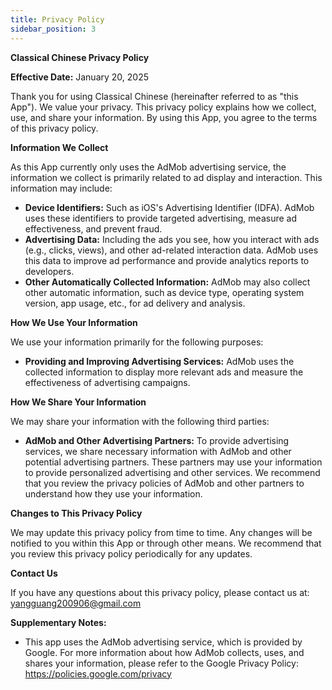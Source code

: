 ```yaml
---
title: Privacy Policy
sidebar_position: 3
---
```


**Classical Chinese Privacy Policy**

**Effective Date:** January 20, 2025

Thank you for using Classical Chinese (hereinafter referred to as "this App"). We value your privacy. This privacy policy explains how we collect, use, and share your information. By using this App, you agree to the terms of this privacy policy.

**Information We Collect**

As this App currently only uses the AdMob advertising service, the information we collect is primarily related to ad display and interaction. This information may include:

- **Device Identifiers:** Such as iOS's Advertising Identifier (IDFA). AdMob uses these identifiers to provide targeted advertising, measure ad effectiveness, and prevent fraud.
- **Advertising Data:** Including the ads you see, how you interact with ads (e.g., clicks, views), and other ad-related interaction data. AdMob uses this data to improve ad performance and provide analytics reports to developers.
- **Other Automatically Collected Information:** AdMob may also collect other automatic information, such as device type, operating system version, app usage, etc., for ad delivery and analysis.

**How We Use Your Information**

We use your information primarily for the following purposes:

- **Providing and Improving Advertising Services:** AdMob uses the collected information to display more relevant ads and measure the effectiveness of advertising campaigns.

**How We Share Your Information**

We may share your information with the following third parties:

- **AdMob and Other Advertising Partners:** To provide advertising services, we share necessary information with AdMob and other potential advertising partners. These partners may use your information to provide personalized advertising and other services. We recommend that you review the privacy policies of AdMob and other partners to understand how they use your information.

**Changes to This Privacy Policy**

We may update this privacy policy from time to time. Any changes will be notified to you within this App or through other means. We recommend that you review this privacy policy periodically for any updates.

**Contact Us**

If you have any questions about this privacy policy, please contact us at: yangguang200906@gmail.com

**Supplementary Notes:**

- This app uses the AdMob advertising service, which is provided by Google. For more information about how AdMob collects, uses, and shares your information, please refer to the Google Privacy Policy: https://policies.google.com/privacy
